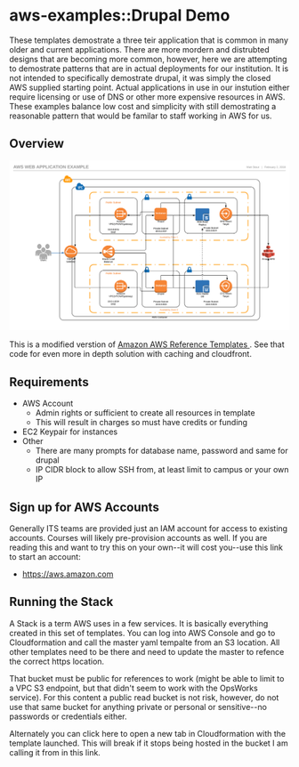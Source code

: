 # aws-examples::Drupal Demo
These templates demostrate a three teir application that is common in many older and current applications. There are more mordern and distrubted designs that are becoming more common, however, here we are attempting to demostrate patterns that are in actual deployments for our institution. It is not intended to specifically demostrate drupal, it was simply the closed AWS supplied starting point. Actual applications in use in our instution either require licensing or use of DNS or other more expensive resources in AWS. These examples balance low cost and simplicity with still demostrating a reasonable pattern that would be familar to staff working in AWS for us. 

## Overview
![architecture-overview](images/diag.png)

This is a modified verstion of [Amazon AWS Reference Templates ](https://github.com/awslabs/aws-refarch-drupal). See that code for even more in depth solution with caching and cloudfront.

## Requirements
* AWS Account
  * Admin rights or sufficient to create all resources in template 
  * This will result in charges so must have credits or funding
* EC2 Keypair for instances
* Other 
  * There are many prompts for database name, password and same for drupal
  * IP CIDR block to allow SSH from, at least limit to campus or your own IP

## Sign up for AWS Accounts

Generally ITS teams are provided just an IAM account for access to existing accounts. Courses will likely pre-provision accounts as well. If you are reading this and want to try this on your own--it will cost you--use this link to start an account:
* https://aws.amazon.com

## Running the Stack

A Stack is a term AWS uses in a few services. It is basically everything created in this set of templates. You can log into AWS Console and go to Cloudformation and call the master yaml tempalte from an S3 location. All other templates need to be there and need to update the master to refence the correct https location.

That bucket must be public for references to work (might be able to limit to a VPC S3 endpoint, but that didn't seem to work with the OpsWorks service). For this content a public read bucket is not risk, however, do not use that same bucket for anything private or personal or sensitive--no passwords or credentials either.

Alternately you can click here to open a new tab in Cloudformation with the template launched. This will break if it stops being hosted in the bucket I am calling it from in this link.

 

